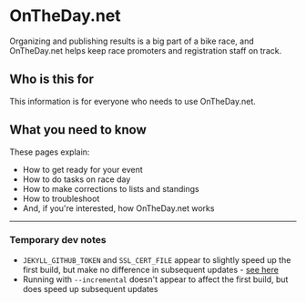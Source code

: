 # OnTheDay.net

Organizing and publishing results is a big part of a bike race, and OnTheDay.net helps keep race promoters and registration staff on track.

## Who is this for
This information is for everyone who needs to use OnTheDay.net. 

## What you need to know
These pages explain:
- How to get ready for your event
- How to do tasks on race day
- How to make corrections to lists and standings
- How to troubleshoot
- And, if you're interested, how OnTheDay.net works

---
### Temporary dev notes

- ```JEKYLL_GITHUB_TOKEN``` and ```SSL_CERT_FILE``` appear to slightly speed up the first build, 
  but make no difference in subsequent updates -
  [see here](https://knightcodes.com/miscellaneous/2016/09/13/fix-github-metadata-error.html)
-  Running with ```--incremental``` doesn't appear to affect the first build, but does speed up 
   subsequent updates